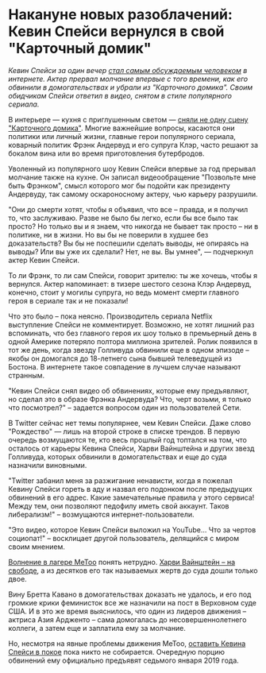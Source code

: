 Накануне новых разоблачений: Кевин Спейси вернулся в свой "Карточный домик"
===========================================================================

*Кевин Спейси за один вечер [стал самым обсуждаемым человеком](https://www.vesti.ru/doc.html?id=3098659) в интернете. Актер прервал молчание впервые с того времени, как его обвинили в домогательствах и убрали из "Карточного домика". Своим обидчикам Спейси ответил в видео, снятом в стиле популярного сериала.*

 В интерьере — кухня с приглушенным светом — [сняли не одну сцену "Карточного домика"](https://www.vesti.ru/videos?vid=758439). Многие важнейшие вопросы, касаются они политики или личный жизни, главные герои популярного сериала, коварный политик Фрэнк Андервуд и его супруга Клэр, часто решают за бокалом вина или во время приготовления бутербродов.

 Уволенный из популярного шоу Кевин Спейси впервые за год прерывал молчание также на кухне. Он записал видеообращение "Позвольте мне быть Фрэнком", смысл которого мог бы подойти как президенту Андервуду, так самому оскароносному актеру, чью карьеру разрушили.

 "Они до смерти хотят, чтобы я объявил, что все – правда, и я получил то, что заслуживаю. Разве не было бы легко, если бы все было так просто? Но только вы и я знаем, что никогда не бывает так просто – ни в политике, ни в жизни. Но вы бы не поверили в худшее без доказательств? Вы бы не поспешили сделать выводы, не опираясь на выводы? Или вы уже их сделали? Нет, не вы. Вы умнее", — подчеркнул актер Кевин Спейси.

 То ли Фрэнк, то ли сам Спейси, говорит зрителю: ты же хочешь, чтобы я вернулся. Актер напоминает: в тизере шестого сезона Клэр Андервуд, конечно, стоит у могилы супруга, но ведь момент смерти главного героя в сериале так и не показали!

 Что это было – пока неясно. Производитель сериала Netflix выступление Спейси не комментирует. Возможно, не хотят лишний раз вспоминать, что без главного героя их шоу только в премьерный день в одной Америке потеряло полтора миллиона зрителей. Ролик появился в тот же день, когда звезду Голливуда обвинили еще в одном эпизоде – якобы он домогался до 18-летнего сына бывшей телеведущей из Бостона. В интернете такое совпадение в лучшем случае называют странным.

 "Кевин Спейси снял видео об обвинениях, которые ему предъявляют, но сделал это в образе Фрэнка Андервуда? Что, черт возьми, я только что посмотрел?" – задается вопросом один из пользователей Сети.

 В Twitter сейчас нет темы популярнее, чем Кевин Спейси. Даже слово "Рождество" — лишь на второй строке в списке трендов. В первую очередь возмущаются те, кто весь прошлый год топтался на том, что осталось от карьеры Кевина Спейси, Харви Вайнштейна и других звезд Голливуда, которых обвинили в домогательствах и еще до суда назначили виновными.

 "Twitter забанил меня за разжигание ненависти, когда я пожелал Кевину Спейси гореть в аду и назвал его подонком после предыдущих обвинений в его адрес. Какие замечательные правила у этого сервиса! Между тем, они позволяют педофилу иметь свой аккаунт. Таков либерализм!" – возмущаются интернет-пользователи.

 "Это видео, которое Кевин Спейси выложил на YouTube... Что за чертов социопат!" – восклицает другой пользователь, делящийся с миром своим мнением.

 [Волнение в лагере MeToo](https://www.vesti.ru/doc.html?id=3066028) понять нетрудно. [Харви Вайнштейн – на свободе](https://www.vesti.ru/doc.html?id=3081841), а из десятков его так называемых жертв до суда дошли только двое.

 Вину Бретта Кавано в домогательствах доказать не удалось, и его под громкие крики феминисток все же назначили на пост в Верховном суде США. И в это же время выяснилось, что один из лидеров движения – актриса Азия Ардженто – сама домогалась до несовершеннолетнего коллеги, а затем еще и заплатила ему за молчание.

 Но, несмотря на явные проблемы движения MeToo, [оставить Кевина Спейси в покое](https://www.vesti.ru/doc.html?id=3052136) пока никто не собирается. Очередную порцию обвинений ему официально предъявят седьмого января 2019 года.

 